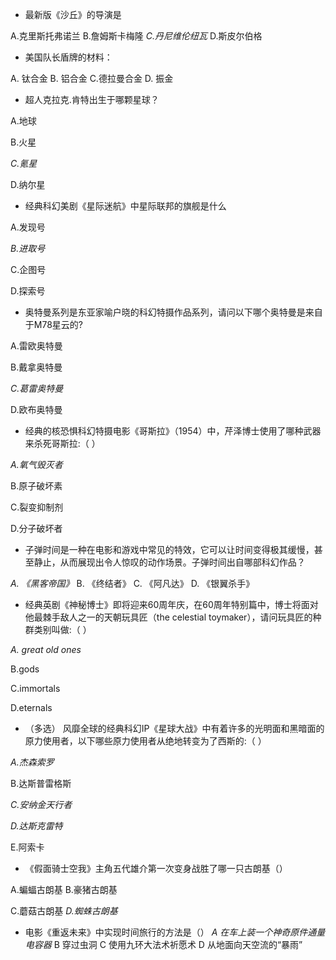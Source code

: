- 最新版《沙丘》的导演是

A.克里斯托弗诺兰  B.詹姆斯卡梅隆  *C.丹尼维伦纽瓦*  D.斯皮尔伯格

- 美国队长盾牌的材料：

A. 钛合金 B. 铝合金 C.德拉曼合金 D. 振金

- 超人克拉克.肯特出生于哪颗星球？

A.地球

B.火星

*C.氪星*

D.纳尔星



- 经典科幻美剧《星际迷航》中星际联邦的旗舰是什么

A.发现号

*B.进取号*

C.企图号

D.探索号



- 奥特曼系列是东亚家喻户晓的科幻特摄作品系列，请问以下哪个奥特曼是来自于M78星云的?

A.雷欧奥特曼

B.戴拿奥特曼

*C.葛雷奥特曼*

D.欧布奥特曼



- 经典的核恐惧科幻特摄电影《哥斯拉》（1954）中，芹泽博士使用了哪种武器来杀死哥斯拉:（ ）

*A.氧气毁灭者*

B.原子破坏素

C.裂变抑制剂

D.分子破坏者



- 子弹时间是一种在电影和游戏中常见的特效，它可以让时间变得极其缓慢，甚至静止，从而展现出令人惊叹的动作场景。子弹时间出自哪部科幻作品？

*A. 《黑客帝国》* B. 《终结者》 C. 《阿凡达》 D. 《银翼杀手》



- 经典英剧《神秘博士》即将迎来60周年庆，在60周年特别篇中，博士将面对他最棘手敌人之一的天朝玩具匠（the celestial toymaker），请问玩具匠的种群类别叫做:（  ）

*A. great old ones*

B.gods

C.immortals

D.eternals



- （多选） 风靡全球的经典科幻IP《星球大战》中有着许多的光明面和黑暗面的原力使用者，以下哪些原力使用者从绝地转变为了西斯的:（   ）

*A.杰森索罗*

B.达斯普雷格斯

*C.安纳金天行者*

*D.达斯克雷特*

E.阿索卡



- 《假面骑士空我》主角五代雄介第一次变身战胜了哪一只古朗基（）

A.蝙蝠古朗基 B.豪猪古朗基

C.蘑菇古朗基 *D.蜘蛛古朗基*



- 电影《重返未来》中实现时间旅行的方法是（）
  *A 在车上装一个神奇原件通量电容器*
  B 穿过虫洞
  C 使用九环大法术祈愿术
  D 从地面向天空流的“暴雨”
